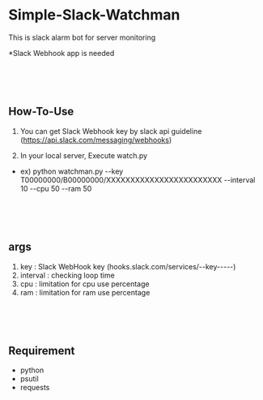 # Simple-Slack-Watchman

This is slack alarm bot for server monitoring

*Slack Webhook app is needed

<br/>
<br/>
<br/>

## How-To-Use
1. You can get Slack Webhook key by slack api guideline (https://api.slack.com/messaging/webhooks)  

2. In your local server, Execute watch.py

* ex) python watchman.py --key T00000000/B00000000/XXXXXXXXXXXXXXXXXXXXXXXX --interval 10 --cpu 50 --ram 50

<br/>
<br/>
<br/>

## args
1. key : Slack WebHook key (hooks.slack.com/services/--key-----)
2. interval : checking loop time
3. cpu : limitation for cpu use percentage  
4. ram : limitation for ram use percentage  

<br/>
<br/>
<br/>

## Requirement
* python
* psutil
* requests

